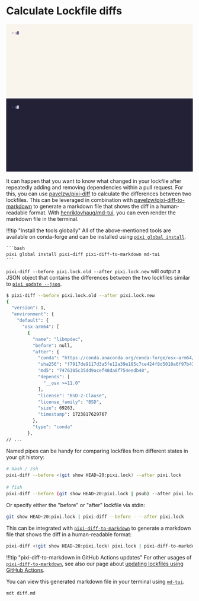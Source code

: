# Calculate Lockfile diffs

![pixi-diff demo](https://raw.githubusercontent.com/pavelzw/pixi-diff/refs/heads/main/.github/assets/demo/demo-light.gif#only-light)
![pixi-diff demo](https://raw.githubusercontent.com/pavelzw/pixi-diff/refs/heads/main/.github/assets/demo/demo-dark.gif#only-dark)

It can happen that you want to know what changed in your lockfile after repeatedly adding and removing dependencies within a pull request.
For this, you can use [pavelzw/pixi-diff](https://github.com/pavelzw/pixi-diff) to calculate the differences between two lockfiles.
This can be leveraged in combination with [pavelzw/pixi-diff-to-markdown](https://github.com/pavelzw/pixi-diff-to-markdown) to generate a markdown file that shows the diff in a human-readable format.
With [henriklovhaug/md-tui](https://github.com/henriklovhaug/md-tui), you can even render the markdown file in the terminal.

!!!tip "Install the tools globally"
    All of the above-mentioned tools are available on conda-forge and can be installed using [`pixi global install`](../../features/global_tools.md).

    ```bash
    pixi global install pixi-diff pixi-diff-to-markdown md-tui
    ```

`pixi-diff --before pixi.lock.old --after pixi.lock.new` will output a JSON object that contains the differences between the two lockfiles similar to [`pixi update --json`](../../reference/cli.md#update).

```bash
$ pixi-diff --before pixi.lock.old --after pixi.lock.new
{
  "version": 1,
  "environment": {
    "default": {
      "osx-arm64": [
        {
          "name": "libmpdec",
          "before": null,
          "after": {
            "conda": "https://conda.anaconda.org/conda-forge/osx-arm64/libmpdec-4.0.0-h99b78c6_0.conda",
            "sha256": "f7917de9117d3a5fe12a39e185c7ce424f8d5010a6f97b4333e8a1dcb2889d16",
            "md5": "7476305c35dd9acef48da8f754eedb40",
            "depends": [
              "__osx >=11.0"
            ],
            "license": "BSD-2-Clause",
            "license_family": "BSD",
            "size": 69263,
            "timestamp": 1723817629767
          },
          "type": "conda"
        },
// ...
```

Named pipes can be handy for comparing lockfiles from different states in your git history:

```bash
# bash / zsh
pixi-diff --before <(git show HEAD~20:pixi.lock) --after pixi.lock

# fish
pixi-diff --before (git show HEAD~20:pixi.lock | psub) --after pixi.lock
```

Or specify either the "before" or "after" lockfile via stdin:

```bash
git show HEAD~20:pixi.lock | pixi-diff --before - --after pixi.lock
```

This can be integrated with [`pixi-diff-to-markdown`](https://github.com/pavelzw/pixi-diff-to-markdown) to generate a markdown file that shows the diff in a human-readable format:

```bash
pixi-diff <(git show HEAD~20:pixi.lock) pixi.lock | pixi-diff-to-markdown > diff.md
```

!!!tip "pixi-diff-to-markdown in GitHub Actions updates"
    For other usages of [`pixi-diff-to-markdown`](https://github.com/pavelzw/pixi-diff-to-markdown), see also our page about [updating lockfiles using GitHub Actions](../ci/updates_github_actions.md).

You can view this generated markdown file in your terminal using [`md-tui`](https://github.com/henriklovhaug/md-tui).

```bash
mdt diff.md
```
